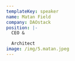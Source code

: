 ```yaml
---
templateKey: speaker
name: Matan Field
company: DAOstack
position: |-
  CEO & 

  Architect
image: /img/5.matan.jpeg
---
```


